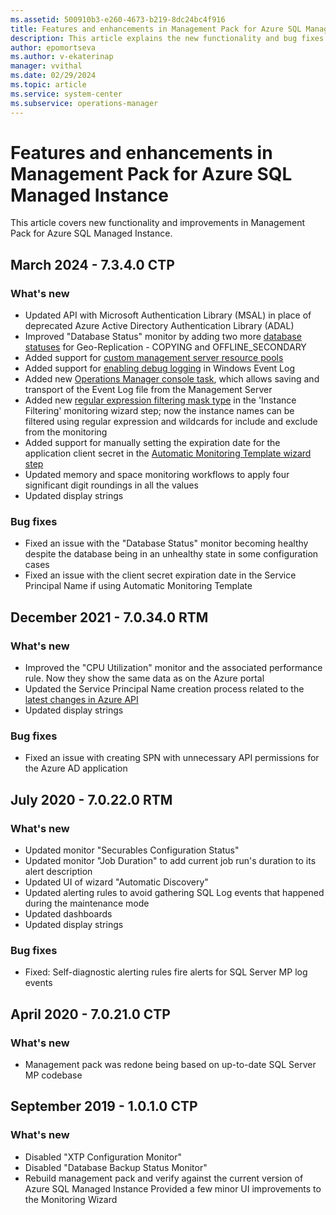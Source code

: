 ```yaml
---
ms.assetid: 500910b3-e260-4673-b219-8dc24bc4f916
title: Features and enhancements in Management Pack for Azure SQL Managed Instance
description: This article explains the new functionality and bug fixes implemented in Management Pack for Azure SQL Managed Instance.
author: epomortseva
ms.author: v-ekaterinap
manager: vvithal
ms.date: 02/29/2024
ms.topic: article
ms.service: system-center
ms.subservice: operations-manager
---
```


# Features and enhancements in Management Pack for Azure SQL Managed Instance

This article covers new functionality and improvements in Management Pack for Azure SQL Managed Instance.

## March 2024 - 7.3.4.0 CTP

### What's new

- Updated API with Microsoft Authentication Library (MSAL) in place of deprecated Azure Active Directory Authentication Library (ADAL)
- Improved "Database Status" monitor by adding two more [database statuses](managed-instance-management-pack-monitoring-configuration.md#database-status-monitoring) for Geo-Replication - COPYING and OFFLINE_SECONDARY
- Added support for [custom management server resource pools](managed-instance-management-pack-monitoring-pool.md)
- Added support for [enabling debug logging](managed-instance-management-pack-enable-debugging.md) in Windows Event Log
- Added new [Operations Manager console task](managed-instance-management-pack-export-event-log-task.md), which allows saving and transport of the Event Log file from the Management Server
- Added new [regular expression filtering mask type](managed-instance-management-pack-automatic-monitoring.md#instances-filtering) in the 'Instance Filtering' monitoring wizard step; now the instance names can be filtered using regular expression and wildcards for include and exclude from the monitoring
- Added support for manually setting the expiration date for the application client secret in the [Automatic Monitoring Template wizard step](managed-instance-management-pack-automatic-monitoring.md#auto-create-spn)
- Updated memory and space monitoring workflows to apply four significant digit roundings in all the values
- Updated display strings

### Bug fixes

- Fixed an issue with the "Database Status" monitor becoming healthy despite the database being in an unhealthy state in some configuration cases
- Fixed an issue with the client secret expiration date in the Service Principal Name if using Automatic Monitoring Template

## December 2021 - 7.0.34.0 RTM

### What's new

- Improved the "CPU Utilization" monitor and the associated performance rule. Now they show the same data as on the Azure portal
- Updated the Service Principal Name creation process related to the [latest changes in Azure API](/azure/active-directory/develop/reference-breaking-changes#appid-uri-in-single-tenant-applications-will-require-use-of-default-scheme-or-verified-domains)
- Updated display strings

### Bug fixes

- Fixed an issue with creating SPN with unnecessary API permissions for the Azure AD application

## July 2020 - 7.0.22.0 RTM

### What's new

- Updated monitor "Securables Configuration Status"
- Updated monitor "Job Duration" to add current job run's duration to its alert description
- Updated UI of wizard "Automatic Discovery"
- Updated alerting rules to avoid gathering SQL Log events that happened during the maintenance mode
- Updated dashboards
- Updated display strings

### Bug fixes

- Fixed: Self-diagnostic alerting rules fire alerts for SQL Server MP log events

## April 2020 - 7.0.21.0 CTP

### What's new

- Management pack was redone being based on up-to-date SQL Server MP codebase

## September 2019 - 1.0.1.0 CTP

### What's new

- Disabled "XTP Configuration Monitor"
- Disabled "Database Backup Status Monitor"
- Rebuild management pack and verify against the current version of Azure SQL Managed Instance Provided a few minor UI improvements to the Monitoring Wizard
